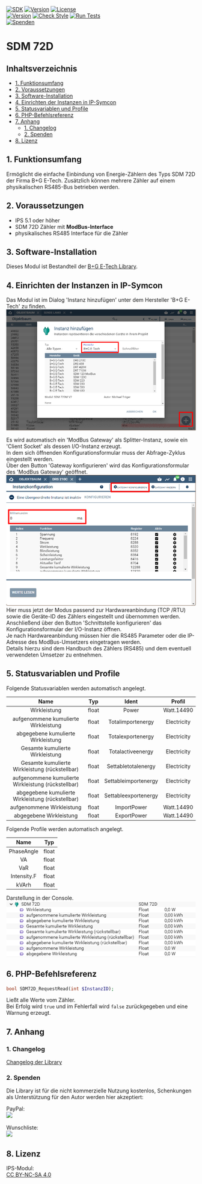 [![SDK](https://img.shields.io/badge/Symcon-PHPModul-red.svg)](https://www.symcon.de/service/dokumentation/entwicklerbereich/sdk-tools/sdk-php/)
[![Version](https://img.shields.io/badge/Modul%20Version-3.40-blue.svg)](https://community.symcon.de/t/modul-alle-modbus-zaehler-von-b-g-e-tech/45290)
[![License](https://img.shields.io/badge/License-CC%20BY--NC--SA%204.0-green.svg)](https://creativecommons.org/licenses/by-nc-sa/4.0/)  
[![Version](https://img.shields.io/badge/Symcon%20Version-5.1%20%3E-green.svg)](https://www.symcon.de/service/dokumentation/installation/migrationen/v50-v51-q2-2019/)
[![Check Style](https://github.com/Nall-chan/BGETech/workflows/Check%20Style/badge.svg)](https://github.com/Nall-chan/BGETech/actions) 
[![Run Tests](https://github.com/Nall-chan/BGETech/workflows/Run%20Tests/badge.svg)](https://github.com/Nall-chan/BGETech/actions)  
[![Spenden](https://www.paypalobjects.com/de_DE/DE/i/btn/btn_donate_SM.gif)](#2-spenden)    


# SDM 72D <!-- omit in toc -->  

## Inhaltsverzeichnis <!-- omit in toc -->

- [1. Funktionsumfang](#1-funktionsumfang)
- [2. Voraussetzungen](#2-voraussetzungen)
- [3. Software-Installation](#3-software-installation)
- [4. Einrichten der Instanzen in IP-Symcon](#4-einrichten-der-instanzen-in-ip-symcon)
- [5. Statusvariablen und Profile](#5-statusvariablen-und-profile)
- [6. PHP-Befehlsreferenz](#6-php-befehlsreferenz)
- [7. Anhang](#7-anhang)
  - [1. Changelog](#1-changelog)
  - [2. Spenden](#2-spenden)
- [8. Lizenz](#8-lizenz)

## 1. Funktionsumfang

Ermöglicht die einfache Einbindung von Energie-Zählern des Typs SDM 72D der Firma B+G E-Tech. 
Zusätzlich können mehrere Zähler auf einem physikalischen RS485-Bus betrieben werden.  

## 2. Voraussetzungen

 - IPS 5.1 oder höher  
 - SDM 72D Zähler mit **ModBus-Interface**  
 - physikalisches RS485 Interface für die Zähler  

## 3. Software-Installation

 Dieses Modul ist Bestandteil der [B+G E-Tech Library](../README.md#3-software-installation).  

## 4. Einrichten der Instanzen in IP-Symcon

Das Modul ist im Dialog 'Instanz hinzufügen' unter dem Hersteller 'B+G E-Tech' zu finden.  
![Instanz hinzufügen](../imgs/add1.png)  

Es wird automatisch ein 'ModBus Gateway' als Splitter-Instanz, sowie ein 'Client Socket' als dessen I/O-Instanz erzeugt.  
In dem sich öffnenden Konfigurationsformular muss der Abfrage-Zyklus eingestellt werden.  
 Über den Button 'Gateway konfigurieren' wird das Konfigurationsformular des 'ModBus Gateway' geöffnet.  
![Instanz konfigurieren](../imgs/config.png)    
Hier muss jetzt der Modus passend zur Hardwareanbindung (TCP /RTU) sowie die Geräte-ID des Zählers eingestellt und übernommen werden.  
Anschließend über den Button 'Schnittstelle konfigurieren' das Konfigurationsformular der I/O-Instanz öffnen.  
Je nach Hardwareanbindung müssen hier die RS485 Parameter oder die IP-Adresse des ModBus-Umsetzers eingetragen werden.  
Details hierzu sind dem Handbuch des Zählers (RS485) und dem eventuell verwendeten Umsetzer zu entnehmen.  

## 5. Statusvariablen und Profile

Folgende Statusvariablen werden automatisch angelegt.  

|                        Name                         |  Typ  |        Ident         |   Profil    |
| :-------------------------------------------------: | :---: | :------------------: | :---------: |
|                    Wirkleistung                     | float |        Power         | Watt.14490  |
|        aufgenommene kumulierte Wirkleistung         | float |  Totalimportenergy   | Electricity |
|         abgegebene kumulierte Wirkleistung          | float |  Totalexportenergy   | Electricity |
|           Gesamte kumulierte Wirkleistung           | float |  Totalactiveenergy   | Electricity |
|   Gesamte kumulierte Wirkleistung (rückstellbar)    | float | Settabletotalenergy  | Electricity |
| aufgenommene kumulierte Wirkleistung (rückstellbar) | float | Settableimportenergy | Electricity |
|  abgegebene kumulierte Wirkleistung (rückstellbar)  | float | Settableexportenergy | Electricity |
|              aufgenommene Wirkleistung              | float |     ImportPower      | Watt.14490  |
|               abgegebene Wirkleistung               | float |     ExportPower      | Watt.14490  |

Folgende Profile werden automatisch angelegt.  

|    Name     |  Typ  |
| :---------: | :---: |
| PhaseAngle  | float |
|     VA      | float |
|     VaR     | float |
| Intensity.F | float |
|    kVArh    | float |

Darstellung in der Console.  
![Instanz](../imgs/SDM72D.png) 

## 6. PHP-Befehlsreferenz

```php
bool SDM72D_RequestRead(int $InstanzID);
```
Ließt alle Werte vom Zähler.  
Bei Erfolg wird `true` und im Fehlerfall wird `false` zurückgegeben und eine Warnung erzeugt.  


## 7. Anhang

### 1. Changelog

[Changelog der Library](../README.md#2-changelog)

### 2. Spenden

Die Library ist für die nicht kommerzielle Nutzung kostenlos, Schenkungen als Unterstützung für den Autor werden hier akzeptiert:  

  PayPal:  
<a href="https://www.paypal.com/donate?hosted_button_id=G2SLW2MEMQZH2" target="_blank"><img src="https://www.paypalobjects.com/de_DE/DE/i/btn/btn_donate_LG.gif" border="0" /></a>  

  Wunschliste:  
<a href="https://www.amazon.de/hz/wishlist/ls/YU4AI9AQT9F?ref_=wl_share" target="_blank"><img src="https://upload.wikimedia.org/wikipedia/commons/4/4a/Amazon_icon.svg" border="0" width="100"/></a>  

## 8. Lizenz

  IPS-Modul:  
  [CC BY-NC-SA 4.0](https://creativecommons.org/licenses/by-nc-sa/4.0/)  
 
 